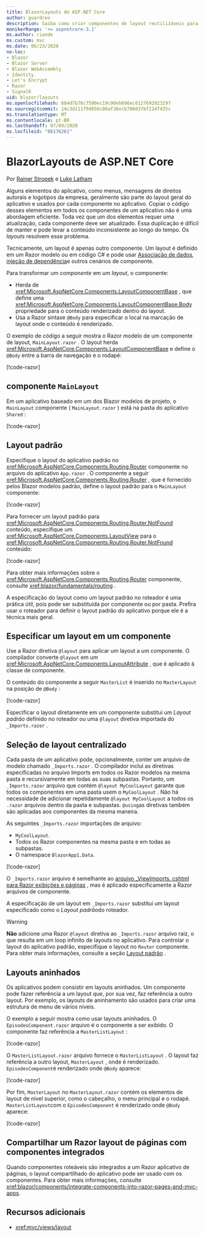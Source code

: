 ```yaml
---
title: BlazorLayouts de ASP.NET Core
author: guardrex
description: Saiba como criar componentes de layout reutilizáveis para Blazor aplicativos.
monikerRange: '>= aspnetcore-3.1'
ms.author: riande
ms.custom: mvc
ms.date: 06/23/2020
no-loc:
- Blazor
- Blazor Server
- Blazor WebAssembly
- Identity
- Let's Encrypt
- Razor
- SignalR
uid: blazor/layouts
ms.openlocfilehash: 684d7b76c7500ec19c90eb696ec0127692923297
ms.sourcegitcommit: 14c3d111f9d656c86af36ecb786037bf214f435c
ms.translationtype: MT
ms.contentlocale: pt-BR
ms.lasthandoff: 07/09/2020
ms.locfileid: "86176261"
---
```

# <a name="aspnet-core-blazor-layouts"></a>BlazorLayouts de ASP.NET Core

Por [Rainer Stropek](https://www.timecockpit.com) e [Luke Latham](https://github.com/guardrex)

Alguns elementos do aplicativo, como menus, mensagens de direitos autorais e logotipos da empresa, geralmente são parte do layout geral do aplicativo e usados por cada componente no aplicativo. Copiar o código desses elementos em todos os componentes de um aplicativo não é uma abordagem eficiente. Toda vez que um dos elementos requer uma atualização, cada componente deve ser atualizado. Essa duplicação é difícil de manter e pode levar a conteúdo inconsistente ao longo do tempo. Os *layouts* resolvem esse problema.

Tecnicamente, um layout é apenas outro componente. Um layout é definido em um Razor modelo ou em código C# e pode usar [Associação de dados](xref:blazor/components/data-binding), [injeção de dependência](xref:blazor/fundamentals/dependency-injection)e outros cenários de componente.

Para transformar um *componente* em um *layout*, o componente:

* Herda de <xref:Microsoft.AspNetCore.Components.LayoutComponentBase> , que define uma <xref:Microsoft.AspNetCore.Components.LayoutComponentBase.Body> propriedade para o conteúdo renderizado dentro do layout.
* Usa a Razor sintaxe `@Body` para especificar o local na marcação de layout onde o conteúdo é renderizado.

O exemplo de código a seguir mostra o Razor modelo de um componente de layout, `MainLayout.razor` . O layout herda <xref:Microsoft.AspNetCore.Components.LayoutComponentBase> e define o `@Body` entre a barra de navegação e o rodapé:

[!code-razor[](layouts/sample_snapshot/3.x/MainLayout.razor?highlight=1,13)]

## <a name="mainlayout-component"></a>componente `MainLayout`

Em um aplicativo baseado em um dos Blazor modelos de projeto, o `MainLayout` componente ( `MainLayout.razor` ) está na pasta do aplicativo `Shared` :

[!code-razor[](./common/samples/3.x/BlazorWebAssemblySample/Shared/MainLayout.razor)]

## <a name="default-layout"></a>Layout padrão

Especifique o layout do aplicativo padrão no <xref:Microsoft.AspNetCore.Components.Routing.Router> componente no arquivo do aplicativo `App.razor` . O componente a seguir <xref:Microsoft.AspNetCore.Components.Routing.Router> , que é fornecido pelos Blazor modelos padrão, define o layout padrão para o `MainLayout` componente:

[!code-razor[](layouts/sample_snapshot/3.x/App1.razor?highlight=3)]

Para fornecer um layout padrão para <xref:Microsoft.AspNetCore.Components.Routing.Router.NotFound> conteúdo, especifique um <xref:Microsoft.AspNetCore.Components.LayoutView> para o <xref:Microsoft.AspNetCore.Components.Routing.Router.NotFound> conteúdo:

[!code-razor[](layouts/sample_snapshot/3.x/App2.razor?highlight=6-9)]

Para obter mais informações sobre o <xref:Microsoft.AspNetCore.Components.Routing.Router> componente, consulte <xref:blazor/fundamentals/routing> .

A especificação do layout como um layout padrão no roteador é uma prática útil, pois pode ser substituída por componente ou por pasta. Prefira usar o roteador para definir o layout padrão do aplicativo porque ele é a técnica mais geral.

## <a name="specify-a-layout-in-a-component"></a>Especificar um layout em um componente

Use a Razor diretiva `@layout` para aplicar um layout a um componente. O compilador converte `@layout` em um <xref:Microsoft.AspNetCore.Components.LayoutAttribute> , que é aplicado à classe de componente.

O conteúdo do componente a seguir `MasterList` é inserido no `MasterLayout` na posição de `@Body` :

[!code-razor[](layouts/sample_snapshot/3.x/MasterList.razor?highlight=1)]

Especificar o layout diretamente em um componente substitui um *Layout padrão* definido no roteador ou uma `@layout` diretiva importada do `_Imports.razor` .

## <a name="centralized-layout-selection"></a>Seleção de layout centralizado

Cada pasta de um aplicativo pode, opcionalmente, conter um arquivo de modelo chamado `_Imports.razor` . O compilador inclui as diretivas especificadas no arquivo Imports em todos os Razor modelos na mesma pasta e recursivamente em todas as suas subpastas. Portanto, um `_Imports.razor` arquivo que contém `@layout MyCoolLayout` garante que todos os componentes em uma pasta usem o `MyCoolLayout` . Não há necessidade de adicionar repetidamente `@layout MyCoolLayout` a todos os `.razor` arquivos dentro da pasta e subpastas. `@using`as diretivas também são aplicadas aos componentes da mesma maneira.

As seguintes `_Imports.razor` importações de arquivo:

* `MyCoolLayout`.
* Todos os Razor componentes na mesma pasta e em todas as subpastas.
* O namespace `BlazorApp1.Data`.
 
[!code-razor[](layouts/sample_snapshot/3.x/_Imports.razor)]

O `_Imports.razor` arquivo é semelhante ao [arquivo _ViewImports. cshtml para Razor exibições e páginas](xref:mvc/views/layout#importing-shared-directives) , mas é aplicado especificamente a Razor arquivos de componente.

A especificação de um layout em `_Imports.razor` substitui um layout especificado como o *Layout padrão*do roteador.

> [!WARNING]
> **Não** adicione uma Razor `@layout` diretiva ao `_Imports.razor` arquivo raiz, o que resulta em um loop infinito de layouts no aplicativo. Para controlar o layout do aplicativo padrão, especifique o layout no `Router` componente. Para obter mais informações, consulte a seção [Layout padrão](#default-layout) .

## <a name="nested-layouts"></a>Layouts aninhados

Os aplicativos podem consistir em layouts aninhados. Um componente pode fazer referência a um layout que, por sua vez, faz referência a outro layout. Por exemplo, os layouts de aninhamento são usados para criar uma estrutura de menu de vários níveis.

O exemplo a seguir mostra como usar layouts aninhados. O `EpisodesComponent.razor` arquivo é o componente a ser exibido. O componente faz referência a `MasterListLayout` :

[!code-razor[](layouts/sample_snapshot/3.x/EpisodesComponent.razor?highlight=1)]

O `MasterListLayout.razor` arquivo fornece o `MasterListLayout` . O layout faz referência a outro layout, `MasterLayout` , onde é renderizado. `EpisodesComponent`é renderizado onde `@Body` aparece:

[!code-razor[](layouts/sample_snapshot/3.x/MasterListLayout.razor?highlight=1,9)]

Por fim, `MasterLayout` no `MasterLayout.razor` contém os elementos de layout de nível superior, como o cabeçalho, o menu principal e o rodapé. `MasterListLayout`com o `EpisodesComponent` é renderizado onde `@Body` aparece:

[!code-razor[](layouts/sample_snapshot/3.x/MasterLayout.razor?highlight=6)]

## <a name="share-a-razor-pages-layout-with-integrated-components"></a>Compartilhar um Razor layout de páginas com componentes integrados

Quando componentes roteáveis são integrados a um Razor aplicativo de páginas, o layout compartilhado do aplicativo pode ser usado com os componentes. Para obter mais informações, consulte <xref:blazor/components/integrate-components-into-razor-pages-and-mvc-apps>.

## <a name="additional-resources"></a>Recursos adicionais

* <xref:mvc/views/layout>
